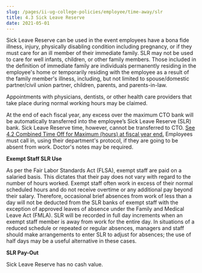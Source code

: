 ```yaml
---
slug: /pages/ii-ug-college-policies/employee/time-away/slr
title: 4.3 Sick Leave Reserve
date: 2021-05-01
---
```

Sick Leave Reserve can be used in the event employees have a bona fide illness, injury, physically disabling condition including pregnancy, or if they must care for an ill member of their immediate family. SLR may not be used to care for well infants, children, or other family members. Those included in the definition of immediate family are individuals permanently residing in the employee's home or temporarily residing with the employee as a result of the family member's illness, including, but not limited to spouse/domestic partner/civil union partner, children, parents, and parents-in-law.

Appointments with physicians, dentists, or other health care providers that take place during normal working hours may be claimed.

At the end of each fiscal year, any excess over the maximum CTO bank will be automatically transferred into the employee’s Sick Leave Reserve (SLR) bank. Sick Leave Reserve time, however, cannot be transferred to CTO. [See 4.2 Combined Time Off for Maximum (hours) at fiscal year end.](https://www.middlebury.edu/handbook/pages/ii-ug-college-policies/employee/time-away/cto/) Employees must call in, using their department's protocol, if they are going to be absent from work. Doctor's notes may be required.

**Exempt Staff SLR Use**

As per the Fair Labor Standards Act (FLSA), exempt staff are paid on a salaried basis. This dictates that their pay does not vary with regard to the number of hours worked. Exempt staff often work in excess of their normal scheduled hours and do not receive overtime or any additional pay beyond their salary. Therefore, occasional brief absences from work of less than a day will not be deducted from the SLR banks of exempt staff with the exception of approved leaves of absence under the Family and Medical Leave Act (FMLA). SLR will be recorded in full day increments when an exempt staff member is away from work for the entire day. In situations of a reduced schedule or repeated or regular absences, managers and staff should make arrangements to enter SLR to adjust for absences; the use of half days may be a useful alternative in these cases.

**SLR Pay-Out**

Sick Leave Reserve has no cash value.